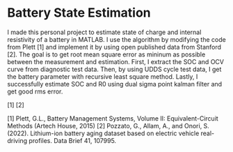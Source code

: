 # Battery State Estimation
I made this personal project to estimate state of charge and internal resistivity of a battery in MATLAB. I use the algorithm by modifying the code from Plett [1] and implement it by using open published data from Stanford [2]. The goal is to get root mean square error as mininum as possible between the measurement and estimation. First, I extract the SOC and OCV curve from diagnostic test data. Then, by using UDDS cycle test data, I get the battery parameter with recursive least square method. Lastly, I successfully estimate SOC and R0 using dual sigma point kalman filter and get good rms error.

[1] 
[2]

[1] Plett, G.L., Battery Management Systems, Volume II: Equivalent-Circuit Methods (Artech House, 2015)
[2] Pozzato, G., Allam, A., and Onori, S. (2022). Lithium-ion battery aging dataset based on electric vehicle real-driving profiles. Data Brief 41, 107995.
